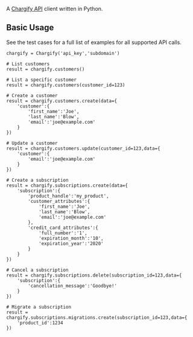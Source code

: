 A [Chargify API](http://support.chargify.com/faqs/api/api-user-guide) client written in Python.

Basic Usage
-----------
See the test cases for a full list of examples for all supported API calls.

	chargify = Chargify('api_key','subdomain')

	# List customers
	result = chargify.customers()

	# List a specific customer
	result = chargify.customers(customer_id=123)

	# Create a customer
	result = chargify.customers.create(data={
        'customer':{
            'first_name':'Joe',
            'last_name':'Blow',
            'email':'joe@example.com'
        }
    })
    
    # Update a customer
    result = chargify.customers.update(customer_id=123,data={
        'customer':{
            'email':'joe@example.com'
        }
    })
    
    # Create a subscription
    result = chargify.subscriptions.create(data={
        'subscription':{
            'product_handle':'my_product',
            'customer_attributes':{
                'first_name':'Joe',
                'last_name':'Blow',
                'email':'joe@example.com'
            },
            'credit_card_attributes':{
                'full_number':'1',
                'expiration_month':'10',
                'expiration_year':'2020'
            }
        }
    })
    
    # Cancel a subscription
    result = chargify.subscriptions.delete(subscription_id=123,data={
        'subscription':{
            'cancellation_message':'Goodbye!'
        }
    })
    
    # Migrate a subscription
    result = chargify.subscriptions.migrations.create(subscription_id=123,data={
        'product_id':1234
    })